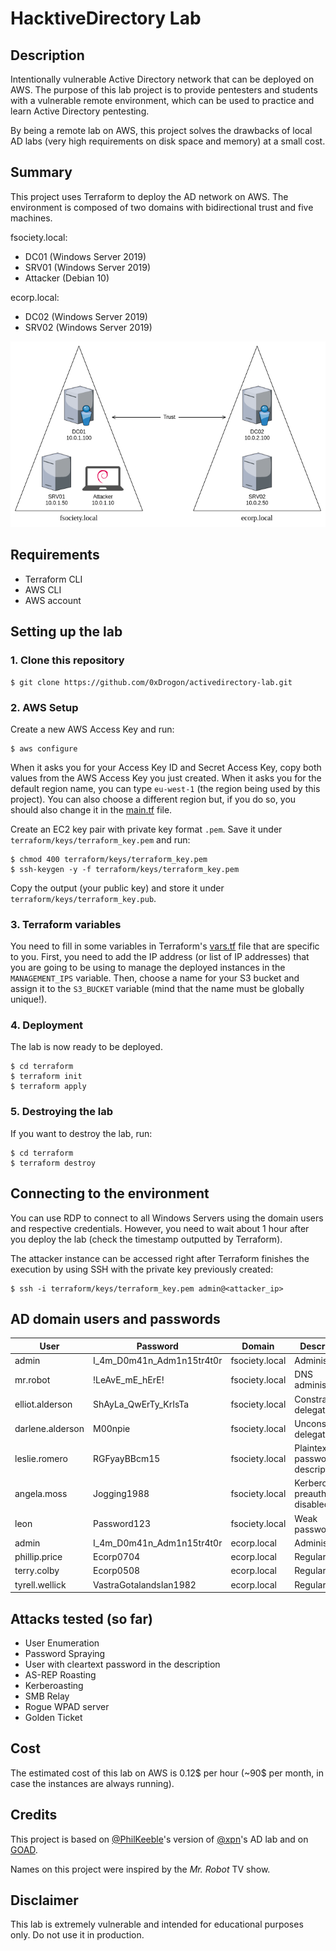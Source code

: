 # HacktiveDirectory Lab


## Description

Intentionally vulnerable Active Directory network that can be deployed on AWS. The purpose of this lab project is to provide pentesters and students with a vulnerable remote environment, which can be used to practice and learn Active Directory pentesting.

By being a remote lab on AWS, this project solves the drawbacks of local AD labs (very high requirements on disk space and memory) at a small cost.


## Summary

This project uses Terraform to deploy the AD network on AWS. The environment is composed of two domains with bidirectional trust and five machines.

fsociety.local:
* DC01 (Windows Server 2019)
* SRV01 (Windows Server 2019)
* Attacker (Debian 10)

ecorp.local:
* DC02 (Windows Server 2019)
* SRV02 (Windows Server 2019)

![overview.png](./utils/overview.png)


## Requirements

* Terraform CLI
* AWS CLI
* AWS account


## Setting up the lab

### 1. Clone this repository

```
$ git clone https://github.com/0xDrogon/activedirectory-lab.git
```

### 2. AWS Setup

Create a new AWS Access Key and run:

```
$ aws configure
```

When it asks you for your Access Key ID and Secret Access Key, copy both values from the AWS Access Key you just created. When it asks you for the default region name, you can type `eu-west-1` (the region being used by this project). You can also choose a different region but, if you do so, you should also change it in the [main.tf](./terraform/main.tf) file.

Create an EC2 key pair with private key format `.pem`. Save it under `terraform/keys/terraform_key.pem` and run:

```
$ chmod 400 terraform/keys/terraform_key.pem
$ ssh-keygen -y -f terraform/keys/terraform_key.pem
```

Copy the output (your public key) and store it under `terraform/keys/terraform_key.pub`.

### 3. Terraform variables

You need to fill in some variables in Terraform's [vars.tf](./terraform/vars.tf) file that are specific to you. First, you need to add the IP address (or list of IP addresses) that you are going to be using to manage the deployed instances in the `MANAGEMENT_IPS` variable. Then, choose a name for your S3 bucket and assign it to the `S3_BUCKET` variable (mind that the name must be globally unique!).

### 4. Deployment

The lab is now ready to be deployed.

```
$ cd terraform
$ terraform init
$ terraform apply
```

### 5. Destroying the lab

If you want to destroy the lab, run:

```
$ cd terraform
$ terraform destroy
```


## Connecting to the environment

You can use RDP to connect to all Windows Servers using the domain users and respective credentials. However, you need to wait about 1 hour after you deploy the lab (check the timestamp outputted by Terraform).

The attacker instance can be accessed right after Terraform finishes the execution by using SSH with the private key previously created:

```
$ ssh -i terraform/keys/terraform_key.pem admin@<attacker_ip>
```


## AD domain users and passwords

| User             | Password                  | Domain         | Description                       |
|------------------|---------------------------|----------------|-----------------------------------|
| admin            | I_4m_D0m41n_Adm1n15tr4t0r | fsociety.local | Administrator                     |
| mr.robot         | !LeAvE_mE_hErE!           | fsociety.local | DNS administrator                 |
| elliot.alderson  | ShAyLa_QwErTy_KrIsTa      | fsociety.local | Constrained delegation            |
| darlene.alderson | M00npie                   | fsociety.local | Unconstrained delegation          |
| leslie.romero    | RGFyayBBcm15              | fsociety.local | Plaintext password in description |
| angela.moss      | Jogging1988               | fsociety.local | Kerberos preauth disabled         |
| leon             | Password123               | fsociety.local | Weak password                     |
| admin            | I_4m_D0m41n_Adm1n15tr4t0r | ecorp.local    | Administrator                     |
| phillip.price    | Ecorp0704                 | ecorp.local    | Regular user                      |
| terry.colby      | Ecorp0508                 | ecorp.local    | Regular user                      |
| tyrell.wellick   | VastraGotalandsIan1982    | ecorp.local    | Regular user                      |


## Attacks tested (so far)

* User Enumeration
* Password Spraying
* User with cleartext password in the description
* AS-REP Roasting
* Kerberoasting 
* SMB Relay
* Rogue WPAD server
* Golden Ticket


## Cost

The estimated cost of this lab on AWS is 0.12$ per hour (~90$ per month, in case the instances are always running).


## Credits

This project is based on [@PhilKeeble](https://github.com/PhilKeeble/AWS-RedTeam-ADLab)'s version of [@xpn](https://github.com/xpn/DemoLab)'s AD lab and on [GOAD](https://github.com/Orange-Cyberdefense/GOAD).

Names on this project were inspired by the *Mr. Robot* TV show.


## Disclaimer

This lab is extremely vulnerable and intended for educational purposes only. Do not use it in production.
